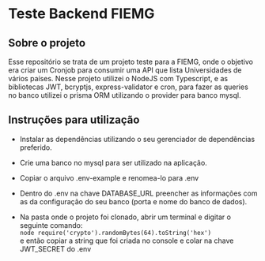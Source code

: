 # Teste Backend FIEMG
## Sobre o projeto
Esse repositório se trata de um projeto teste para a FIEMG, onde o objetivo era criar um Cronjob para consumir uma API que lista Universidades de vários países. Nesse projeto utilizei o NodeJS com Typescript, e as bibliotecas JWT, bcryptjs, express-validator e cron, para fazer as queries no banco utilizei o prisma ORM utilizando o provider para banco mysql.
## Instruções para utilização

* Instalar as dependências utilizando o seu gerenciador de dependências preferido.

* Crie uma banco no mysql para ser utilizado na aplicação.

* Copiar o arquivo .env-example e renomea-lo para .env

* Dentro do .env na chave DATABASE_URL preencher as informações com as da configuração do seu banco (porta e nome do banco de dados).

* Na pasta onde o projeto foi clonado, abrir um terminal e digitar o seguinte comando:<br> `node require('crypto').randomBytes(64).toString('hex')`<br> e então copiar a string que foi criada no console e colar na chave JWT_SECRET do .env



